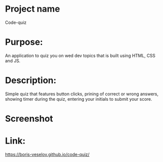 # Project name

Code-quiz

# Purpose: 

An application to quiz you on wed dev topics that is built using HTML, CSS and JS.

# Description:

Simple quiz that features button clicks, prining of correct or wrong answers, showing timer during the quiz, entering your initials to submit your score.

# Screenshot

# Link: 
https://boris-veselov.github.io/code-quiz/